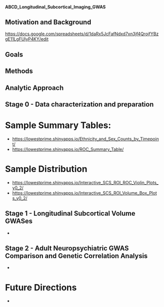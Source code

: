 #### ABCD_Longitudinal_Subcortical_Imaging_GWAS
## Motivation and Background
https://docs.google.com/spreadsheets/d/1daRx5JcFafNdxd7xn3jf4QrojfYBzgE11LgFUIyP4KY/edit

## Goals

## Methods

## Analytic Approach

## Stage 0 - Data characterization and preparation
# Sample Summary Tables:
- https://lowestprime.shinyapps.io/Ethnicity_and_Sex_Counts_by_Timepoint/
- https://lowestprime.shinyapps.io/ROC_Summary_Table/

# Sample Distribution
- https://lowestprime.shinyapps.io/Interactive_SCS_ROI_ROC_Violin_Plots_y0_2/
- https://lowestprime.shinyapps.io/Interactive_SCS_ROI_Volume_Box_Plots_y0_2/

## Stage 1 - Longitudinal Subcortical Volume GWASes
- 

## Stage 2 - Adult Neuropsychiatric GWAS Comparison and Genetic Correlation Analysis
- 

# Future Directions
- 
